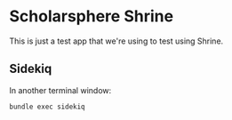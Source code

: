 # Scholarsphere Shrine

This is just a test app that we're using to test using Shrine.

## Sidekiq

In another terminal window:

    bundle exec sidekiq


